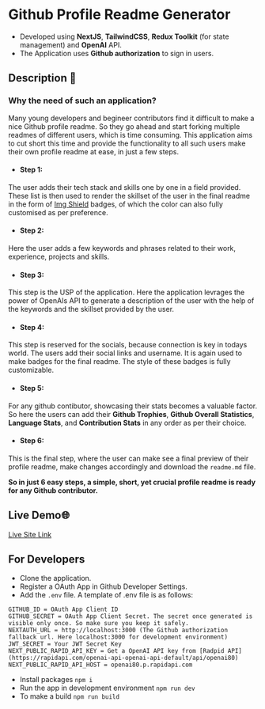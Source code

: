 # Github Profile Readme Generator

- Developed using **NextJS**, **TailwindCSS**, **Redux Toolkit** (for state management) and **OpenAI** API.
- The Application uses **Github authorization** to sign in users.

## Description 🚀

### Why the need of such an application?
Many young developers and begineer contributors find it difficult to make a nice Github profile readme. So they go ahead and start forking multiple readmes of different users, which is time consuming.
This application aims to cut short this time and provide the functionality to all such users make their own profile readme at ease, in just a few steps.
- #### Step 1:
The user adds their tech stack and skills one by one in a field provided. These list is then used to render the skillset of the user in the final readme in the form of [Img Shield](https://shields.io) badges, of which the color can also fully customised as per preference.
- #### Step 2:
Here the user adds a few keywords and phrases related to their work, experience, projects and skills.
- #### Step 3:
This step is the USP of the application. Here the application levrages the power of OpenAIs API to generate a description of the user with the help of the keywords and the skillset provided by the user.
- #### Step 4:
This step is reserved for the socials, because connection is key in todays world. The users add their social links and username. It is again used to make badges for the final readme. The style of these badges is fully customizable.
- #### Step 5:
For any github contibutor, showcasing their stats becomes a valuable factor. So here the users can add their **Github Trophies**, **Github Overall Statistics**, **Language Stats**, and **Contribution Stats** in any order as per their choice.
- #### Step 6:
This is the final step, where the user can make see a final preview of their profile readme, make changes accordingly and download the `readme.md` file.

**So in just 6 easy steps, a simple, short, yet crucial profile readme is ready for any Github contributor.**
## Live Demo🌐
[Live Site Link](https://dotmd.vercel.app)

## For Developers
- Clone the application.
- Register a OAuth App in Github Developer Settings.
- Add the `.env` file. A template of .env file is as follows:
```env
GITHUB_ID = OAuth App Client ID
GITHUB_SECRET = OAuth App Client Secret. The secret once generated is visible only once. So make sure you keep it safely.
NEXTAUTH_URL = http://localhost:3000 (The Github authorization fallback url. Here localhost:3000 for development environment)
JWT_SECRET = Your JWT Secret Key
NEXT_PUBLIC_RAPID_API_KEY = Get a OpenAI API key from [Radpid API](https://rapidapi.com/openai-api-openai-api-default/api/openai80)
NEXT_PUBLIC_RAPID_API_HOST = openai80.p.rapidapi.com
```
- Install packages
`npm i`
- Run the app in development environment
`npm run dev`
- To make a build
`npm run build`
